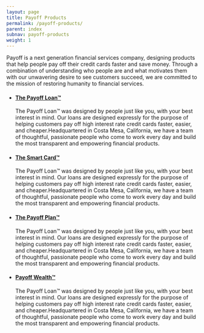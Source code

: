 ```yaml
---
layout: page
title: Payoff Products
permalink: /payoff-products/
parent: index
subnav: payoff-products
weight: 1
---
```



<section class="p-b-md">
	<p class="lead">Payoff is a next generation financial services company, designing products that help people pay off their credit cards faster and save money. Through a combination of understanding who people are and what motivates them with our unwavering desire to see customers succeed, we are committed to the mission of restoring humanity to financial services. </p>
</section>

<section>
	<ul class="list-group">
		<li  class="list-group-item">
			<h4><a href="#">The Payoff Loan™</a></h4>
			<p>The Payoff Loan™ was designed by people just like you, with your best interest in mind. Our loans are designed expressly for the purpose of helping customers pay off high interest rate credit cards faster, easier, and cheaper.Headquartered in Costa Mesa, California, we have a team of thoughtful, passionate people who come to work every day and build the most transparent and empowering financial products.</p>
		</li>
		<li  class="list-group-item">
			<h4><a href="#">The Smart Card™</a></h4>
			<p>The Payoff Loan™ was designed by people just like you, with your best interest in mind. Our loans are designed expressly for the purpose of helping customers pay off high interest rate credit cards faster, easier, and cheaper.Headquartered in Costa Mesa, California, we have a team of thoughtful, passionate people who come to work every day and build the most transparent and empowering financial products.</p>
		</li>
		<li  class="list-group-item">
			<h4><a href="#">The Payoff Plan™</a></h4>
			<p>The Payoff Loan™ was designed by people just like you, with your best interest in mind. Our loans are designed expressly for the purpose of helping customers pay off high interest rate credit cards faster, easier, and cheaper.Headquartered in Costa Mesa, California, we have a team of thoughtful, passionate people who come to work every day and build the most transparent and empowering financial products.</p>
		</li>
		<li class="list-group-item">
			<h4><a href="#">Payoff Wealth™</a></h4>
			<p>The Payoff Loan™ was designed by people just like you, with your best interest in mind. Our loans are designed expressly for the purpose of helping customers pay off high interest rate credit cards faster, easier, and cheaper.Headquartered in Costa Mesa, California, we have a team of thoughtful, passionate people who come to work every day and build the most transparent and empowering financial products.</p>
		</li>
	</ul>
</section>